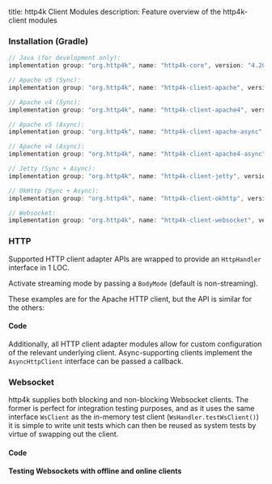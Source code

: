 title: http4k Client Modules
description: Feature overview of the http4k-client modules

### Installation (Gradle)

```groovy
// Java (for development only):
implementation group: "org.http4k", name: "http4k-core", version: "4.20.2.0"

// Apache v5 (Sync): 
implementation group: "org.http4k", name: "http4k-client-apache", version: "4.20.2.0"

// Apache v4 (Sync): 
implementation group: "org.http4k", name: "http4k-client-apache4", version: "4.20.2.0"

// Apache v5 (Async): 
implementation group: "org.http4k", name: "http4k-client-apache-async", version: "4.20.2.0"

// Apache v4 (Async): 
implementation group: "org.http4k", name: "http4k-client-apache4-async", version: "4.20.2.0"

// Jetty (Sync + Async): 
implementation group: "org.http4k", name: "http4k-client-jetty", version: "4.20.2.0"

// OkHttp (Sync + Async): 
implementation group: "org.http4k", name: "http4k-client-okhttp", version: "4.20.2.0"

// Websocket: 
implementation group: "org.http4k", name: "http4k-client-websocket", version: "4.20.2.0"
```

### HTTP
Supported HTTP client adapter APIs are wrapped to provide an `HttpHandler` interface in 1 LOC.

Activate streaming mode by passing a `BodyMode` (default is non-streaming).

These examples are for the Apache HTTP client, but the API is similar for the others:

#### Code [<img class="octocat"/>](https://github.com/http4k/http4k/blob/master/src/docs/guide/reference/clients/example_http.kt)

<script src="https://gist-it.appspot.com/https://github.com/http4k/http4k/blob/master/src/docs/guide/reference/clients/example_http.kt"></script>

Additionally, all HTTP client adapter modules allow for custom configuration of the relevant underlying client. Async-supporting clients implement the `AsyncHttpClient` interface can be passed a callback.

### Websocket
http4k supplies both blocking and non-blocking Websocket clients. The former is perfect for integration testing purposes, and as it uses the same interface `WsClient` as the in-memory test client (`WsHandler.testWsClient()`) it is simple to write unit tests which can then be reused as system tests by virtue of swapping out the client.

#### Code [<img class="octocat"/>](https://github.com/http4k/http4k/blob/master/src/docs/guide/reference/clients/example_websocket.kt)

<script src="https://gist-it.appspot.com/https://github.com/http4k/http4k/blob/master/src/docs/guide/reference/clients/example_websocket.kt"></script>

#### Testing Websockets with offline and online clients [<img class="octocat"/>](https://github.com/http4k/http4k/blob/master/src/docs/guide/reference/clients/TestingWebsockets.kt)

<script src="https://gist-it.appspot.com/https://github.com/http4k/http4k/blob/master/src/docs/guide/reference/clients/TestingWebsockets.kt"></script>
